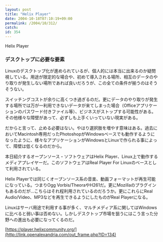 ```yaml
---
layout: post
title: "Helix Player"
date: 2004-10-18T07:10:19+09:00
permalink: /2004/10/312/
catch: 
id: 354
---
```

Helix Player  
<!--more-->

### デスクトップに必要な要素
  

Linuxのデスクトップ化が進められているが、個人的には本当に出来るのか疑問視している。用途が限定的な場合や、初めて導入される場所、相互のデータのやり取りが発生しない場所であれば良いだろうが、この全ての条件が揃うのはそうそうない。

  

スイッチングコストが余りに高くつき過ぎるのだ。更にデータのやり取りが発生する場所では万が一利用できないデータが来てしまった場合（Officeアプリケーションのパスワード付きファイル等）、ビジネスがストップする可能性がある。その他様々な障壁があって、必ずしも上手くいっていない現実がある。

  

だからと言って、止める必要はない。やはり選択肢を増やす意味はある。過去においてMacintosh専用だったPhotoshopがWindowsベースでも動作するようになったように、様々なアプリケーションがWindowsとLinuxで作られる事によって、障壁は低くなるのだから。

  

本日紹介するオープンソース・ソフトウェアはHelix Player、Linux上で動作するメディアプレイヤーだ。このソフトウェアはReal Player For Linuxのベースとして利用されている。

  

Helix Playerでは同じくオープンソース系の音楽、動画フォーマットが再生可能になっている。つまりOgg Vorbis/TheoraやH261だ。更にMozillaのプラグインもあるのだが…こちらはそれ程利用されているのだろうか。更にこれらにReal Audio/Video、MP3などを再生できるようにしたものがReal Playerになる。

  

Linuxはサーバ用途で利用する事が多く、マルチメディア系に関してはWindowsに比べると弱い事は否めない。しかしデスクトップ市場を狙うにはこう言った分野への進出も必要になってくるのだ。

  

[https://player.helixcommunity.org/](http://link.openalexandria.com/out_frame.php?ID=134)

